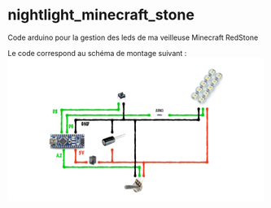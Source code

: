 # nightlight_minecraft_stone
Code arduino pour la gestion des leds de ma veilleuse Minecraft RedStone

Le code correspond au schéma de montage suivant : ![alt text](./schema_montage.jpeg)
